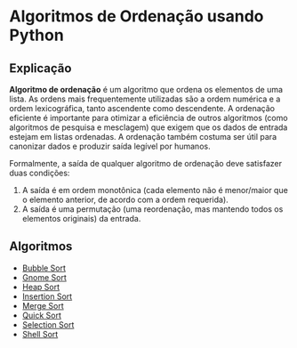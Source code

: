# Algoritmos de Ordenação usando Python

## Explicação

**Algoritmo de ordenação** é um algoritmo que ordena os elementos de uma lista. As ordens mais frequentemente utilizadas são a ordem numérica e a ordem lexicográfica, tanto ascendente como descendente. A ordenação eficiente é importante para otimizar a eficiência de outros algoritmos (como algoritmos de pesquisa e mesclagem) que exigem que os dados de entrada estejam em listas ordenadas. A ordenação também costuma ser útil para canonizar dados e produzir saída legível por humanos.

Formalmente, a saída de qualquer algoritmo de ordenação deve satisfazer duas condições:

1. A saída é em ordem monotônica (cada elemento não é menor/maior que o elemento anterior, de acordo com a ordem requerida).
2. A saída é uma permutação (uma reordenação, mas mantendo todos os elementos originais) da entrada.

## Algoritmos

- [Bubble Sort](https://github.com/StPfeffer/sort-algorithms-python/blob/main/bubblesort.py)
- [Gnome Sort](https://github.com/StPfeffer/sort-algorithms-python/blob/main/gnomesort.py)
- [Heap Sort](https://github.com/StPfeffer/sort-algorithms-python/blob/main/heapsort.py)
- [Insertion Sort](https://github.com/StPfeffer/sort-algorithms-python/blob/main/insertionsort.py)
- [Merge Sort](https://github.com/StPfeffer/sort-algorithms-python/blob/main/mergesort.py)
- [Quick Sort](https://github.com/StPfeffer/sort-algorithms-python/blob/main/quicksort.py)
- [Selection Sort](https://github.com/StPfeffer/sort-algorithms-python/blob/main/selectionsort.py)
- [Shell Sort](https://github.com/StPfeffer/sort-algorithms-python/blob/main/shellsort.py)
